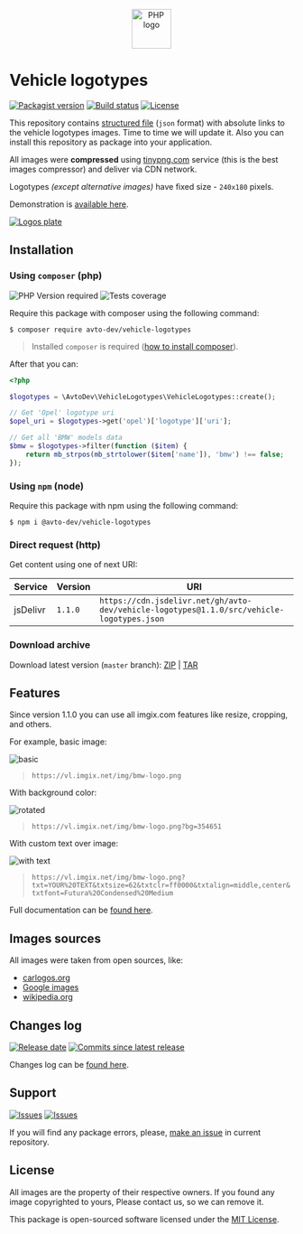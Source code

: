 <p align="center">
  <img alt="PHP logo" src="https://avatars2.githubusercontent.com/u/32733144?s=70&v=4" width="70" height="70" />
</p>

# Vehicle logotypes

[![Packagist version][badge_packagist_version]][link_packagist]
[![Build status][badge_build_status]][link_build_status]
[![License][badge_license]][link_license]

This repository contains [structured file](./src/vehicle-logotypes.json) (`json` format) with absolute links to the vehicle logotypes images. Time to time we will update it. Also you can install this repository as package into your application.

All images were **compressed** using [tinypng.com][tinypng] service (this is the best images compressor) and deliver via CDN network.

Logotypes _(except alternative images)_ have fixed size - `240x180` pixels.

Demonstration is [available here][demo].

[![Logos plate](https://hsto.org/webt/zc/em/4n/zcem4nygx8qmia8jauczu6hxbfk.jpeg)][demo]

## Installation

### Using `composer` (php)

![PHP Version required][badge_php_version]
![Tests coverage][badge_coverage]

Require this package with composer using the following command:

```shell
$ composer require avto-dev/vehicle-logotypes
```

> Installed `composer` is required ([how to install composer][getcomposer]).

After that you can:

```php
<?php

$logotypes = \AvtoDev\VehicleLogotypes\VehicleLogotypes::create();

// Get 'Opel' logotype uri
$opel_uri = $logotypes->get('opel')['logotype']['uri'];

// Get all 'BMW' models data
$bmw = $logotypes->filter(function ($item) {
    return mb_strpos(mb_strtolower($item['name']), 'bmw') !== false;
});
```

### Using `npm` (node)

Require this package with npm using the following command:

```shell
$ npm i @avto-dev/vehicle-logotypes
```

### Direct request (http)

Get content using one of next URI:

Service  | Version | URI
-------- | ------- | ---
jsDelivr | `1.1.0` | `https://cdn.jsdelivr.net/gh/avto-dev/vehicle-logotypes@1.1.0/src/vehicle-logotypes.json`

### Download archive

Download latest version (`master` branch): [ZIP][download_zip] | [TAR][download_tar]

## Features

Since version 1.1.0 you can use all imgix.com features like resize, cropping, and others.

For example, basic image:

![basic](https://vl.imgix.net/img/bmw-logo.png)

> `https://vl.imgix.net/img/bmw-logo.png`

With background color:

![rotated](https://vl.imgix.net/img/bmw-logo.png?bg=354651)

> `https://vl.imgix.net/img/bmw-logo.png?bg=354651`

With custom text over image:

![with text](https://vl.imgix.net/img/bmw-logo.png?txt=YOUR%20TEXT&txtsize=62&txtclr=ff0000&txtalign=middle,center&txtfont=Futura%20Condensed%20Medium)

> `https://vl.imgix.net/img/bmw-logo.png?txt=YOUR%20TEXT&txtsize=62&txtclr=ff0000&txtalign=middle,center&txtfont=Futura%20Condensed%20Medium`

Full documentation can be [found here][imgix_api].

## Images sources

All images were taken from open sources, like:

- [carlogos.org](http://www.carlogos.org/)
- [Google images](https://www.google.com/imghp?tbm=isch&tbs=imgo:1)
- [wikipedia.org](https://en.wikipedia.org/)

## Changes log

[![Release date][badge_release_date]][link_releases]
[![Commits since latest release][badge_commits_since_release]][link_commits]

Changes log can be [found here][link_changes_log].

## Support

[![Issues][badge_issues]][link_issues]
[![Issues][badge_pulls]][link_pulls]

If you will find any package errors, please, [make an issue][link_create_issue] in current repository.

## License

All images are the property of their respective owners. If you found any image copyrighted to yours, Please contact us, so we can remove it.

This package is open-sourced software licensed under the [MIT License][link_license].

[badge_packagist_version]:https://img.shields.io/packagist/v/avto-dev/vehicle-logotypes.svg?style=for-the-badge&maxAge=60
[badge_build_status]:https://img.shields.io/scrutinizer/build/g/avto-dev/vehicle-logotypes.svg?style=for-the-badge&maxAge=60&logo=scrutinizer
[badge_php_version]:https://img.shields.io/packagist/php-v/avto-dev/vehicle-logotypes.svg?style=flat-square&longCache=true
[badge_coverage]:https://img.shields.io/scrutinizer/coverage/g/avto-dev/vehicle-logotypes.svg?style=flat-square&maxAge=180
[badge_license]:https://img.shields.io/packagist/l/avto-dev/vehicle-logotypes.svg?style=for-the-badge&longCache=true
[badge_release_date]:https://img.shields.io/github/release-date/avto-dev/vehicle-logotypes.svg?style=flat-square&maxAge=60
[badge_commits_since_release]:https://img.shields.io/github/commits-since/avto-dev/vehicle-logotypes/latest.svg?style=flat-square&maxAge=60
[badge_issues]:https://img.shields.io/github/issues/avto-dev/vehicle-logotypes.svg?style=flat-square&maxAge=60
[badge_pulls]:https://img.shields.io/github/issues-pr/avto-dev/vehicle-logotypes.svg?style=flat-square&maxAge=60
[link_releases]:https://github.com/avto-dev/vehicle-logotypes/releases
[link_build_status]:https://scrutinizer-ci.com/g/avto-dev/vehicle-logotypes/build-status/master
[link_packagist]:https://packagist.org/packages/avto-dev/vehicle-logotypes
[link_changes_log]:https://github.com/avto-dev/vehicle-logotypes/blob/master/CHANGELOG.md
[link_issues]:https://github.com/avto-dev/vehicle-logotypes/issues
[link_create_issue]:https://github.com/avto-dev/vehicle-logotypes/issues/new/choose
[link_commits]:https://github.com/avto-dev/vehicle-logotypes/commits
[link_pulls]:https://github.com/avto-dev/vehicle-logotypes/pulls
[link_license]:https://github.com/avto-dev/vehicle-logotypes/blob/master/LICENSE
[getcomposer]:https://getcomposer.org/download/
[tinypng]:https://tinypng.com/
[demo]:https://avto-dev.github.io/vehicle-logotypes/
[download_zip]:https://github.com/avto-dev/vehicle-logotypes/archive/master.zip
[download_tar]:https://github.com/avto-dev/vehicle-logotypes/archive/master.tar.gz
[imgix_api]:https://docs.imgix.com/apis/url
